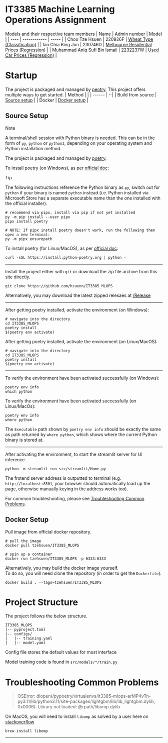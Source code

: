 # IT3385 Machine Learning Operations Assignment

Models and their respective team members
| Name | Admin number | Model |
| ---- | ------------ | ----- |
| Choo Tze Hsuen | 220926F | [Wheat Type (Classification)](/src/streamlit/pages/1_Wheat.py) |
| Ian Chia Bing Jun | 230746D | [Melbourne Residential Prices (Regression)](/src/streamlit/pages/2_Melbourne.py) |
| Muhammad Aniq Sufi Bin Ismail | 2232237W | [Used Car Prices (Regression)](/src/streamlit/pages/3_Used_Car_Prices.py) |


# Startup

The project is packaged and managed by [peotry](https://python-poetry.org/).
This project offers multiple ways to get started.
| Method |   |
| ------ | - |
| Build from source | [Source setup](#source-setup) |
| Docker | [Docker setup](#docker-setup) |

## Source Setup
> [!NOTE]
> A terminal/shell session with Python binary is needed.
> This can be in the form of `py`, `python` or `python3`, depending on your operating system and Python installation method.

The project is packaged and managed by [poetry](https://python-poetry.org/).

To install poetry (on Windows), as per [official doc](https://python-poetry.org/docs/#installing-with-the-official-installer):
> [!TIP]
> The following instructions reference the Python binary as `py`, switch out for `python` if your binary is named `python` instead (i.e. Python installed via Microsoft Store has a separate executable name than the one installed with the official installer).
```
# recommend via pipx, install via pip if not yet installed
py -m pip install --user pipx
pipx install poetry

# NOTE: If pipx install poetry doesn't work, run the following then open a new terminal:
py -m pipx ensurepath 
```
To install poetry (for Linux/MacOS), as per [official doc](https://python-poetry.org/docs/#installing-with-the-official-installer):
```
curl -sSL https://install.python-poetry.org | python -
```
<hr>

Install the project either with `git` or download the zip file archive from this site directly.
```
git clone https://github.com/hsuenn/IT3385_MLOPS
```

Alternatively, you may download the latest zipped relesaes at [/Release]()
<hr>

After getting poetry installed, activate the environment (on Windows):
```
# navigate into the directory
cd IT3385_MLOPS
poetry install
$(poetry env activate)
```

After getting poetry installed, activate the environment (on Linux/MacOS):
```
# navigate into the directory
cd IT3385_MLOPS
poetry install
$(poetry env activate)
```
<hr>

To verify the environment have been activated successfully (on Windows):
```
poetry env info
which python
```

To verify the environment have been activated successfully (on Linux/MacOs):
```
poetry env info
where python
```
The `Executable` path shown by `poetry env info` should be exactly the same as path returned by `where python`, which shows where the current Python binary is stored at.
<hr>

After activating the environment, to start the streamlit server for UI inference.
```
python -m streamlit run src/streamlit/Home.py
```

The frotend server address is outputted to terminal (e.g. `http://localhost:8501`, your browser should automatically load up the page, otherwise manually keying in the address works too).

For common troubleshooting, please see [Troubleshooting Common Problems](#troubleshooting-common-problems).

## Docker Setup
Pull image from official docker repository.
```
# pull the image
docker pull tzehsuen/IT3385_MLOPS

# spin up a container
docker run tzehsuen/IT3385_MLOPS -p 6333:6333
```

Alternatively, you may build the docker image yourself.<br>
To do so, you will need clone the repository (in order to get the `Dockerfile`).
```
docker build . --tags=tzehsuen/IT3385_MLOPS
```


# Project Structure
The project follows the below structure.
```
IT3385_MLOPS
|-- pyproject.toml
|-- configs/
|   |-- training.yaml
|   |-- model.yaml
```

Config file stores the default values for most interface

Model training code is found in `src/models/*/train.py`


# Troubleshooting Common Problems

> OSError: dlopen(/pypoetry/virtualenvs/it3385-mlops-arMP4vTn-py3.11/lib/python3.11/site-packages/lightgbm/lib/lib_lightgbm.dylib, 0x0006): Library not loaded: @rpath/libomp.dylib

On MacOS, you will need to install `libomp` as solved by a user here on [stackoverflow](https://stackoverflow.com/a/55958281)

```
brew install libomp
```

<hr>
